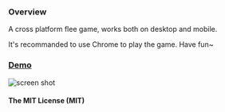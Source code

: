 ### Overview

A cross platform flee game, works both on desktop and mobile.

It's recommanded to use Chrome to play the game. Have fun~

### [Demo][1]

![screen shot][2]

#### The MIT License (MIT)


  [1]: http://ysmood.org:8017/
  [2]: https://raw.github.com/ysmood/flee/master/docs/img/screenshot.jpg